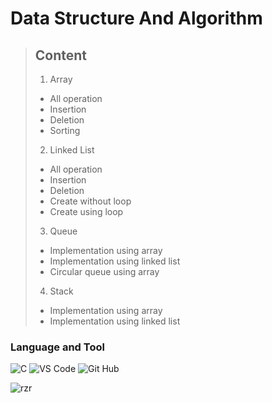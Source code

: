 # **Data Structure And Algorithm**

> ## **Content**
>
> 1.  Array
>
> - All operation
> - Insertion
> - Deletion
> - Sorting
>
> 2.  Linked List
>
> - All operation
> - Insertion
> - Deletion
> - Create without loop
> - Create using loop
>
> 3.  Queue
>
> - Implementation using array
> - Implementation using linked list
> - Circular queue using array
>
> 4.  Stack
>
> - Implementation using array
> - Implementation using linked list

### Language and Tool

![C](https://skills.thijs.gg/icons?i=c) ![VS Code](https://skills.thijs.gg/icons?i=vscode) ![Git Hub](https://skills.thijs.gg/icons?i=github)

![rzr](https://img.shields.io/badge/%C2%A9%E5%B0%BA%E4%B9%99%E5%B0%BA-2023-brightgreen)
